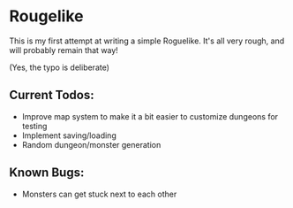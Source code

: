 ﻿# Rougelike

This is my first attempt at writing a simple Roguelike. It's all very rough, and will probably remain that way!

(Yes, the typo is deliberate)

## Current Todos:

- Improve map system to make it a bit easier to customize dungeons for testing
- Implement saving/loading
- Random dungeon/monster generation

## Known Bugs:

- Monsters can get stuck next to each other